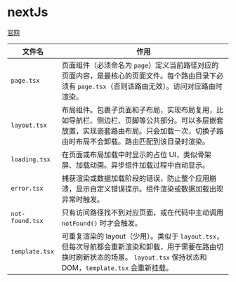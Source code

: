 # nextJs

[官网](https://nextjs.org/docs/app/getting-started/installation )

| 文件名          | 作用                                                         |
| --------------- | ------------------------------------------------------------ |
| `page.tsx`      | 页面组件（必须命名为 `page`）定义当前路径对应的页面内容，是最核心的页面文件。每个路由目录下必须有 `page.tsx`（否则该路由无效）。访问对应路由时渲染。 |
| `layout.tsx`    | 布局组件。包裹子页面和子布局，实现布局复用，比如导航栏、侧边栏、页脚等公共部分。可以多层嵌套放置，实现嵌套路由布局。只会加载一次，切换子路由时布局不会卸载。路由匹配到该目录时渲染。 |
| `loading.tsx`   | 在页面或布局加载中时显示的占位 UI，类似骨架屏、加载动画。异步组件加载过程中自动显示。 |
| `error.tsx`     | 捕获渲染或数据加载阶段的错误，防止整个应用崩溃，显示自定义错误提示。组件渲染或数据加载出现异常时触发。 |
| `not-found.tsx` | 只有访问路径找不到对应页面，或在代码中主动调用 `notFound()` 时才会触发。 |
| `template.tsx`  | 可重复渲染的 layout（少用）。类似于 `layout.tsx`，但每次导航都会重新渲染和卸载，用于需要在路由切换时刷新状态的场景。  `layout.tsx` 保持状态和 DOM，`template.tsx` 会重新挂载。 |
